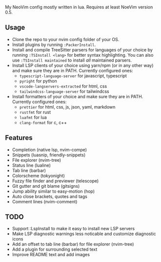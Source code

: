 My NeoVim config mostly written in lua. Requires at least NoeVim version 0.5.

## Usage
- Clone the repo to your nvim config folder of your OS.
- Install plugins by running `:PackerInstall`.
- Install and compile TreeSitter parsers for languages of your choice by running `:TSInstall <lang>` for better syntax highlighting. You can also use `:TSInstall maintained` to install *all* maintained parsers.
- Install LSP clients of your choice using yarn/npm (or in any other way) and make sure they are in PATH. Currently configured ones:
  - `typescript-language-server` for javascript, typescript
  - `pyright` for python
  - `vscode-langservers-extracted` for html, css
  - `tailwindcss-language-server` for tailwindcss
- Install formatters of your choice and make sure they are in PATH. Currently configured ones:
  - `prettier` for html, css, js, json, yaml, markdown
  - `rustfmt` for rust
  - `luafmt` for lua
  - `clang-format` for c, c++

## Features
- Completion (native lsp, nvim-compe)
- Snippets (luasnip, friendly-snippets)
- File explorer (nvim-tree)
- Status line (lualine)
- Tab line (barbar)
- Colorscheme (tokyonight)
- Fuzzy file finder and previewer (telescope)
- Git gutter and git blame (gitsigns)
- Jump ability similar to easy-motion (hop)
- Auto close brackets, quotes and tags
- Comment lines (nvim-comment)

## TODO
- Support :LspInstall to make it easy to install new LSP servers
- Make LSP diagnostic warnings less noticable and customize diagnostic icons
- Add an offset to tab line (barbar) for file explorer (nvim-tree)
- Add a plugin for surrounding selected text
- Improve README text and add images


